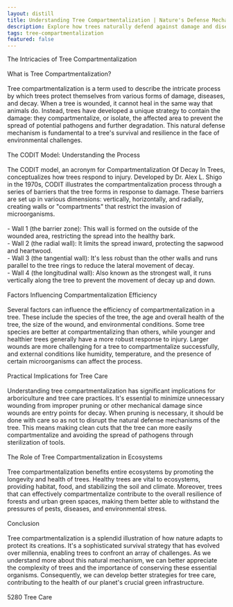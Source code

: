 ```yaml
---
layout: distill
title: Understanding Tree Compartmentalization | Nature's Defense Mechanism
description: Explore how trees naturally defend against damage and disease through compartmentalization.
tags: tree-compartmentalization
featured: false
---
```


The Intricacies of Tree Compartmentalization<br /><br />What is Tree Compartmentalization?<br /><br />Tree compartmentalization is a term used to describe the intricate process by which trees protect themselves from various forms of damage, diseases, and decay. When a tree is wounded, it cannot heal in the same way that animals do. Instead, trees have developed a unique strategy to contain the damage: they compartmentalize, or isolate, the affected area to prevent the spread of potential pathogens and further degradation. This natural defense mechanism is fundamental to a tree's survival and resilience in the face of environmental challenges.<br /><br />The CODIT Model: Understanding the Process<br /><br />The CODIT model, an acronym for Compartmentalization Of Decay In Trees, conceptualizes how trees respond to injury. Developed by Dr. Alex L. Shigo in the 1970s, CODIT illustrates the compartmentalization process through a series of barriers that the tree forms in response to damage. These barriers are set up in various dimensions: vertically, horizontally, and radially, creating walls or "compartments" that restrict the invasion of microorganisms.<br /><br />- Wall 1 (the barrier zone): This wall is formed on the outside of the wounded area, restricting the spread into the healthy bark.<br />- Wall 2 (the radial wall): It limits the spread inward, protecting the sapwood and heartwood.<br />- Wall 3 (the tangential wall): It's less robust than the other walls and runs parallel to the tree rings to reduce the lateral movement of decay.<br />- Wall 4 (the longitudinal wall): Also known as the strongest wall, it runs vertically along the tree to prevent the movement of decay up and down.<br /><br />Factors Influencing Compartmentalization Efficiency<br /><br />Several factors can influence the efficiency of compartmentalization in a tree. These include the species of the tree, the age and overall health of the tree, the size of the wound, and environmental conditions. Some tree species are better at compartmentalizing than others, while younger and healthier trees generally have a more robust response to injury. Larger wounds are more challenging for a tree to compartmentalize successfully, and external conditions like humidity, temperature, and the presence of certain microorganisms can affect the process.<br /><br />Practical Implications for Tree Care<br /><br />Understanding tree compartmentalization has significant implications for arboriculture and tree care practices. It's essential to minimize unnecessary wounding from improper pruning or other mechanical damage since wounds are entry points for decay. When pruning is necessary, it should be done with care so as not to disrupt the natural defense mechanisms of the tree. This means making clean cuts that the tree can more easily compartmentalize and avoiding the spread of pathogens through sterilization of tools.<br /><br />The Role of Tree Compartmentalization in Ecosystems<br /><br />Tree compartmentalization benefits entire ecosystems by promoting the longevity and health of trees. Healthy trees are vital to ecosystems, providing habitat, food, and stabilizing the soil and climate. Moreover, trees that can effectively compartmentalize contribute to the overall resilience of forests and urban green spaces, making them better able to withstand the pressures of pests, diseases, and environmental stress.<br /><br />Conclusion<br /><br />Tree compartmentalization is a splendid illustration of how nature adapts to protect its creations. It's a sophisticated survival strategy that has evolved over millennia, enabling trees to confront an array of challenges. As we understand more about this natural mechanism, we can better appreciate the complexity of trees and the importance of conserving these essential organisms. Consequently, we can develop better strategies for tree care, contributing to the health of our planet's crucial green infrastructure.<br /><br />5280 Tree Care
